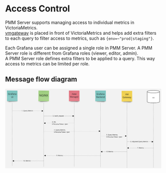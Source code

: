 # Access Control

PMM Server supports managing access to individual metrics in VictoriaMetrics.  
[vmgateway](https://docs.victoriametrics.com/vmgateway.html) is placed in front of VictoriaMetrics and helps add extra filters to each query to filter access to metrics, such as `{env=~"prod|staging"}`.

Each Grafana user can be assigned a single role in PMM Server. A PMM Server role is different from  Grafana roles (viewer, editor, admin).  
A PMM Server role defines extra filters to be applied to a query. This way access to metrics can be limited per role.

## Message flow diagram

![Access control message flow](../assets/access-control-message-flow.png)